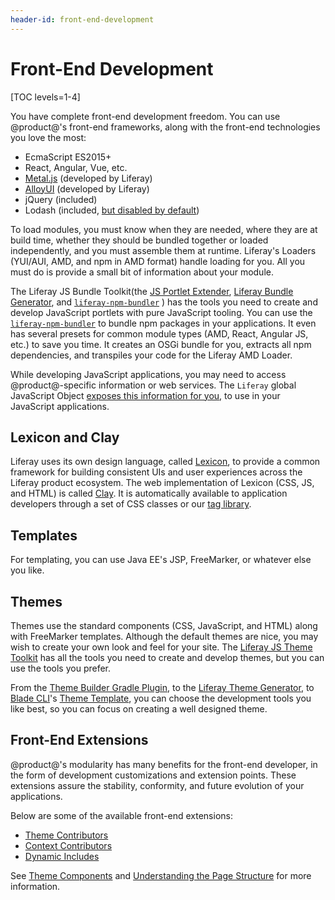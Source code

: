 ```yaml
---
header-id: front-end-development
---
```


# Front-End Development

[TOC levels=1-4]

You have complete front-end development freedom. You can use @product@'s 
front-end frameworks, along with the front-end technologies you love the most:

-   EcmaScript ES2015+
-   React, Angular, Vue, etc.
-   [Metal.js](https://metaljs.com/) (developed by Liferay)
-   [AlloyUI](https://alloyui.com/) (developed by Liferay)
-   jQuery (included)
-   Lodash (included, [but disabled by default](https://github.com/liferay/liferay-portal/blob/master/readme/BREAKING_CHANGES.markdown#lodash-is-no-longer-included-by-default))

To load modules, you must know when they are needed, where they are at build
time, whether they should be bundled together or loaded independently, and
you must assemble them at runtime. Liferay's Loaders (YUI/AUI, AMD, and npm in
AMD format) handle loading for you. All you must do is provide a small bit of
information about your module. 

The Liferay JS Bundle Toolkit(the 
[JS Portlet Extender](https://web.liferay.com/marketplace/-/mp/application/115542926), 
[Liferay Bundle Generator](https://www.npmjs.com/package/generator-liferay-bundle), 
and 
[`liferay-npm-bundler`](/docs/7-2/reference/-/knowledge_base/r/liferay-npm-bundler)
) has the tools you need to create and develop JavaScript portlets with pure 
JavaScript tooling. You can use the 
[`liferay-npm-bundler`](/docs/7-2/reference/-/knowledge_base/r/liferay-npm-bundler)
to bundle npm packages in your applications. It even has several presets for 
common module types (AMD, React, Angular JS,  etc.) to save you time. It creates 
an OSGi bundle for you, extracts all npm dependencies, and transpiles your code 
for the Liferay AMD Loader. 

While developing JavaScript applications, you may need to access 
@product@-specific information or web services. The `Liferay` global JavaScript 
Object 
[exposes this information for you](/docs/7-2/reference/-/knowledge_base/r/liferay-javascript-apis), 
to use in your JavaScript applications. 

## Lexicon and Clay

Liferay uses its own design language, called 
[Lexicon](https://liferay.design/lexicon), to provide a common framework 
for building consistent UIs and user experiences across the Liferay product 
ecosystem. The web implementation of Lexicon (CSS, JS, and HTML) is called 
[Clay](https://clayui.com/). 
It is automatically available to application developers through a set of CSS 
classes or our 
[tag library](/docs/7-2/reference/-/knowledge_base/r/using-the-clay-taglib-in-your-portlets). 

## Templates

For templating, you can use Java EE's JSP, FreeMarker, or whatever else you 
like. 

## Themes

Themes use the standard components (CSS, JavaScript, and HTML) along with 
FreeMarker templates. Although the default themes are nice, you may wish to 
create your own look and feel for your site. The 
[Liferay JS Theme Toolkit](https://github.com/liferay/liferay-themes-sdk/tree/master/packages) 
has all the tools you need to create and develop themes, but you can use the 
tools you prefer.

From the 
[Theme Builder Gradle Plugin](/docs/7-2/reference/-/knowledge_base/r/theme-builder-gradle-plugin), 
to the 
[Liferay Theme Generator](/docs/7-2/reference/-/knowledge_base/r/installing-the-theme-generator-and-creating-a-theme), 
to 
[Blade CLI](/docs/7-2/reference/-/knowledge_base/r/blade-cli)'s 
[Theme Template](/docs/7-2/reference/-/knowledge_base/r/theme-template), you 
can choose the development tools you like best, so you can focus on creating 
a well designed theme. 

## Front-End Extensions

@product@'s modularity has many benefits for the front-end developer, in the 
form of development customizations and extension points. These extensions assure 
the stability, conformity, and future evolution of your applications. 

Below are some of the available front-end extensions:

- [Theme Contributors](/docs/7-2/frameworks/-/knowledge_base/f/packaging-independent-ui-resources-for-your-site)
- [Context Contributors](/docs/7-2/frameworks/-/knowledge_base/f/injecting-additional-context-variables-and-functionality-into-your-theme-te)
- [Dynamic Includes](/docs/7-2/customization/-/knowledge_base/c/dynamic-includes)

See 
[Theme Components](/docs/7-2/customization/-/knowledge_base/c/theme-components) 
and 
[Understanding the Page Structure](/docs/7-2/customization/-/knowledge_base/c/understanding-the-page-structure) 
for more information. 

